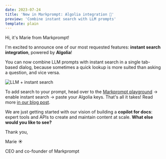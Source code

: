 ```yaml
---
date: 2023-07-24
title: 'New in Markprompt: Algolia integration 🔎'
preview: 'Combine instant search with LLM prompts'
template: plain
---
```


Hi, it's Marie from Markprompt!

I'm excited to announce one of our most requested features: **instant search integration**, powered by **Algolia**!

You can now combine LLM prompts with instant search in a single tab-based dialog, because sometimes a quick lookup is more suited than asking a question, and vice versa.

![LLM + instant search](https://res.cloudinary.com/djp21wtxm/image/upload/v1689863941/i1280x832-akCka5S9wTLn_y8s4sa.png)

To add search to your prompt, head over to the [Markprompt playground](https://markprompt.com) → enable instant search → paste your Algolia keys. That's all it takes! Read more [in our blog post](https://markprompt.com/blog/algolia).

We are just getting started with our vision of building a **copilot for docs**: expert tools and APIs to create and maintain content at scale. **What else would you like to see?**

Thank you,

Marie ☀️

CEO and co-founder of Markprompt
